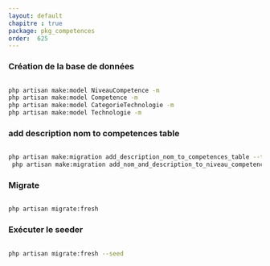 ```yaml
---
layout: default
chapitre : true
package: pkg_competences
order:  625
---
```


### Création de la base de données 


````bash

php artisan make:model NiveauCompetence -m
php artisan make:model Competence -m
php artisan make:model CategorieTechnologie -m
php artisan make:model Technologie -m


````

### add description nom to competences table


````bash

php artisan make:migration add_description_nom_to_competences_table --table=competences
 php artisan make:migration add_nom_and_description_to_niveau_competences_table --table=niveau_competences

````
### Migrate


````bash

php artisan migrate:fresh

````
### Exécuter le seeder

````bash

php artisan migrate:fresh --seed 

````
